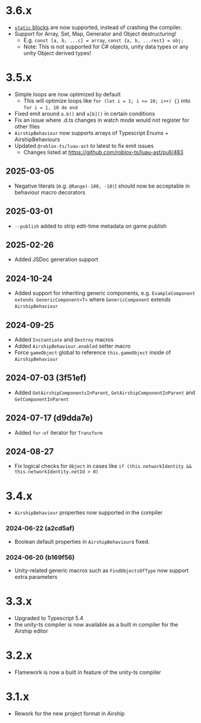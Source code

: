 # 3.6.x
- [`static` blocks](https://www.typescriptlang.org/docs/handbook/2/classes.html#static-blocks-in-classes) are now supported, instead of crashing the compiler.
- Support for Array, Set, Map, Generator and Object destructuring!
	- E.g. `const [a, b, ...c] = array`, `const {a, b, ...rest} = obj;`
	- Note: This is not supported for C# objects, unity data types or any unity Object derived types!

# 3.5.x
- Simple loops are now optimized by default
	- This will optimize loops like `for (let i = 1; i <= 10; i++) {}` into `for i = 1, 10 do end`
- Fixed emit around `a.b()` and `a[b]()` in certain conditions
- Fix an issue where .d.ts changes in watch mode would not register for other files
- `AirshipBehaviour` now supports arrays of Typescript Enums + AirshipBehaviours
- Updated `@roblox-ts/luau-ast` to latest to fix emit issues
	- Changes listed at https://github.com/roblox-ts/luau-ast/pull/483

## 2025-03-05
- Negative literals (e.g. `@Range(-100, -10)`) should now be acceptable in behaviour macro decorators

## 2025-03-01
- `--publish` added to strip edit-time metadata on game publish

## 2025-02-26
- Added JSDoc generation support

## 2024-10-24
- Added support for inheriting generic components, e.g. `ExampleComponent extends GenericComponent<T>` where `GenericComponent` extends `AirshipBehaviour`

## 2024-09-25
- Added `Instantiate` and `Destroy` macros
- Added `AirshipBehaviour.enabled` setter macro
- Force `gameObject` global to reference `this.gameObject` inside of `AirshipBehaviour`

## 2024-07-03 (3f51ef)
- Added `GetAirshipComponentsInParent`, `GetAirshipComponentInParent` and `GetComponentInParent`

## 2024-07-17 (d9dda7e)
- Added `for-of` iterator for `Transform`

## 2024-08-27
- Fix logical checks for `Object` in cases like `if (this.networkIdentity && this.networkIdentity.netId > 0)`

# 3.4.x
- `AirshipBehaviour` properties now supported in the compiler

### 2024-06-22 (a2cd5af)
- Boolean default properties in `AirshipBehaviour`s fixed.

### 2024-06-20 (b169f56)
- Unity-related generic macros such as `FindObjectsOfType` now support extra parameters

# 3.3.x
- Upgraded to Typescript 5.4
- the unity-ts compiler is now available as a built in compiler for the Airship editor

# 3.2.x
- Flamework is now a built in feature of the unity-ts compiler

# 3.1.x
- Rework for the new project format in Airship
